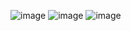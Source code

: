 ![image](https://github.com/user-attachments/assets/d95d88e4-04ec-4dfc-84a5-45fd807794bf)
![image](https://github.com/user-attachments/assets/89b0448c-1b34-4164-af83-7e367cdf6064)
![image](https://github.com/user-attachments/assets/3e128365-7d1f-452a-9c8b-d4e5c3b3c6ae)
